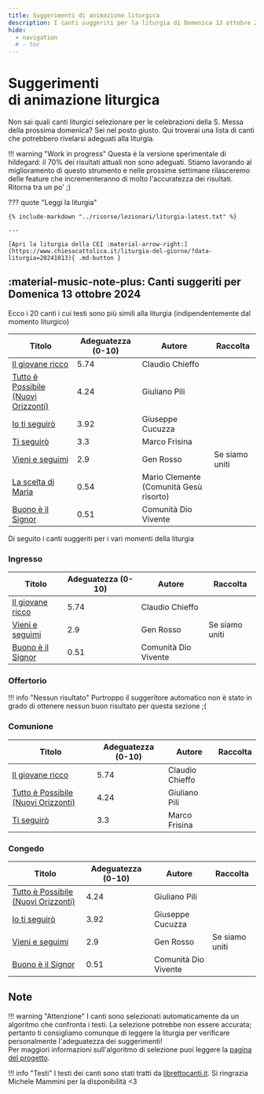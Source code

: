 ```yaml
---
title: Suggerimenti di animazione liturgica
description: I canti suggeriti per la liturgia di Domenica 13 ottobre 2024 
hide:
  - navigation
  # - toc
---
```


# **Suggerimenti**<br>di animazione liturgica

Non sai quali canti liturgici selezionare per le celebrazioni della S. Messa della prossima domenica? Sei nel posto giusto. Qui troverai una lista di canti che potrebbero rivelarsi adeguati alla liturgia.

!!! warning "Work in progress"
    Questa è la versione sperimentale di hildegard: il 70% dei risultati attuali non sono adeguati. Stiamo lavorando al miglioramento di questo strumento e nelle prossime settimane rilasceremo delle feature che incrementeranno di molto l'accuratezza dei risultati. Ritorna tra un po' ;) 
    
??? quote "Leggi la liturgia"

    {% include-markdown "../risorse/lezionari/liturgia-latest.txt" %}

    ---

    [Apri la liturgia della CEI :material-arrow-right:](https://www.chiesacattolica.it/liturgia-del-giorno/?data-liturgia=20241013){ .md-button }

## :material-music-note-plus: Canti suggeriti per Domenica 13 ottobre 2024

Ecco i 20 canti i cui testi sono più simili alla liturgia (indipendentemente dal momento liturgico)

| Titolo | Adeguatezza (0-10) | Autore | Raccolta |
| --- | --- | --- | --- |
| [Il giovane ricco](https://www.librettocanti.it/mod_canti_gestione#!canto/vedi/228) | 5.74 | Claudio Chieffo |  |
| [Tutto è Possibile (Nuovi Orizzonti)](https://www.librettocanti.it/mod_canti_gestione#!canto/vedi/1379) | 4.24 | Giuliano Pili |  |
| [Io ti seguirò](https://www.librettocanti.it/mod_canti_gestione#!canto/vedi/2283) | 3.92 | Giuseppe Cucuzza |  |
| [Ti seguirò](https://www.librettocanti.it/mod_canti_gestione#!canto/vedi/462) | 3.3 | Marco Frisina |  |
| [Vieni e seguimi](https://www.librettocanti.it/mod_canti_gestione#!canto/vedi/486) | 2.9 | Gen Rosso | Se siamo uniti |
| [La scelta di Maria](https://www.librettocanti.it/mod_canti_gestione#!canto/vedi/1620) | 0.54 | Mario Clemente (Comunità Gesù risorto) |  |
| [Buono è il Signor](https://www.librettocanti.it/mod_canti_gestione#!canto/vedi/2207) | 0.51 | Comunità Dio Vivente |  |

Di seguito i canti suggeriti per i vari momenti della liturgia

### Ingresso

| Titolo | Adeguatezza (0-10) | Autore | Raccolta |
| --- | --- | --- | --- |
| [Il giovane ricco](https://www.librettocanti.it/mod_canti_gestione#!canto/vedi/228) | 5.74 | Claudio Chieffo |  |
| [Vieni e seguimi](https://www.librettocanti.it/mod_canti_gestione#!canto/vedi/486) | 2.9 | Gen Rosso | Se siamo uniti |
| [Buono è il Signor](https://www.librettocanti.it/mod_canti_gestione#!canto/vedi/2207) | 0.51 | Comunità Dio Vivente |  |

### Offertorio

!!! info "Nessun risultato"
    Purtroppo il suggeritore automatico non è stato in grado di ottenere nessun buon risultato per questa sezione ;(

### Comunione
| Titolo | Adeguatezza (0-10) | Autore | Raccolta |
| --- | --- | --- | --- |
| [Il giovane ricco](https://www.librettocanti.it/mod_canti_gestione#!canto/vedi/228) | 5.74 | Claudio Chieffo |  |
| [Tutto è Possibile (Nuovi Orizzonti)](https://www.librettocanti.it/mod_canti_gestione#!canto/vedi/1379) | 4.24 | Giuliano Pili |  |
| [Ti seguirò](https://www.librettocanti.it/mod_canti_gestione#!canto/vedi/462) | 3.3 | Marco Frisina |  |

### Congedo
| Titolo | Adeguatezza (0-10) | Autore | Raccolta |
| --- | --- | --- | --- |
| [Tutto è Possibile (Nuovi Orizzonti)](https://www.librettocanti.it/mod_canti_gestione#!canto/vedi/1379) | 4.24 | Giuliano Pili |  |
| [Io ti seguirò](https://www.librettocanti.it/mod_canti_gestione#!canto/vedi/2283) | 3.92 | Giuseppe Cucuzza |  |
| [Vieni e seguimi](https://www.librettocanti.it/mod_canti_gestione#!canto/vedi/486) | 2.9 | Gen Rosso | Se siamo uniti |
| [Buono è il Signor](https://www.librettocanti.it/mod_canti_gestione#!canto/vedi/2207) | 0.51 | Comunità Dio Vivente |  |

## Note
!!! warning "Attenzione"
    I canti sono selezionati automaticamente da un algoritmo che confronta i testi. La selezione potrebbe non essere accurata; pertanto ti consigliamo comunque di leggere la liturgia per verificare personalmente l'adeguatezza dei suggerimenti!<br>Per maggiori informazioni sull'algoritmo di selezione puoi leggere la [pagina del progetto](https://hildegard.it/progetto/).

!!! info "Testi"
    I testi dei canti sono stati tratti da [librettocanti.it](https://www.librettocanti.it/). Si ringrazia Michele Mammini per la disponibilità <3



